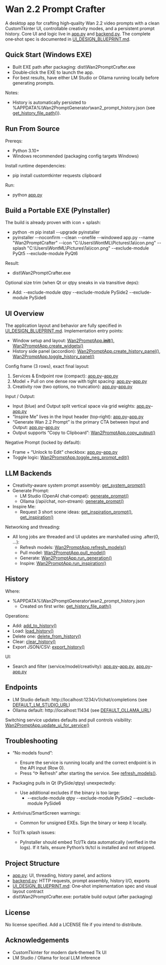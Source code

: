# Wan 2.2 Prompt Crafter

A desktop app for crafting high‑quality Wan 2.2 video prompts with a clean CustomTkinter UI, controllable creativity modes, and a persistent prompt history. Core UI and logic live in [app.py](app.py:1) and [backend.py](backend.py:1). The complete one‑shot spec is documented in [UI_DESIGN_BLUEPRINT.md](UI_DESIGN_BLUEPRINT.md:1).

## Quick Start (Windows EXE)

- Built EXE path after packaging: dist\Wan2PromptCrafter.exe
- Double‑click the EXE to launch the app.
- For best results, have either LM Studio or Ollama running locally before generating prompts.

Notes:
- History is automatically persisted to %APPDATA%\Wan2PromptGenerator\wan2_prompt_history.json (see [get_history_file_path()](backend.get_history_file_path():15)).

## Run From Source

Prereqs:
- Python 3.10+
- Windows recommended (packaging config targets Windows)

Install runtime dependencies:
- pip install customtkinter requests clipboard

Run:
- python [app.py](app.py:769)

## Build a Portable EXE (PyInstaller)

The build is already proven with icon + splash:
- python -m pip install --upgrade pyinstaller
- pyinstaller --noconfirm --clean --onefile --windowed app.py --name "Wan2PromptCrafter" --icon "C:\Users\WontML\Pictures\1a\icon.png" --splash "C:\Users\WontML\Pictures\1a\icon.png" --exclude-module PyQt5 --exclude-module PyQt6

Result:
- dist\Wan2PromptCrafter.exe

Optional size trim (when Qt or qtpy sneaks in via transitive deps):
- Add: --exclude-module qtpy --exclude-module PySide2 --exclude-module PySide6

## UI Overview

The application layout and behavior are fully specified in [UI_DESIGN_BLUEPRINT.md](UI_DESIGN_BLUEPRINT.md:1). Implementation entry points:
- Window setup and layout: [Wan2PromptApp.__init__()](app.Wan2PromptApp.__init__():9), [Wan2PromptApp.create_widgets()](app.Wan2PromptApp.create_widgets():46)
- History side panel (accordion): [Wan2PromptApp.create_history_panel()](app.Wan2PromptApp.create_history_panel():132), [Wan2PromptApp.toggle_history_panel()](app.Wan2PromptApp.toggle_history_panel():402)

Config frame (3 rows), exact final layout:
1) Services & Endpoint row (compact): [app.py](app.py:54)–[app.py](app.py:62)
2) Model + Pull on one dense row with tight spacing: [app.py](app.py:64)–[app.py](app.py:77)
3) Creativity row (two options, no truncation): [app.py](app.py:79)–[app.py](app.py:83)

Input / Output:
- Input (blue) and Output split vertical space via grid weights: [app.py](app.py:85)–[app.py](app.py:110)
- “Inspire Me” lives in the Input header (top‑right): [app.py](app.py:97)–[app.py](app.py:99)
- “Generate Wan 2.2 Prompt” is the primary CTA between Input and Output: [app.py](app.py:100)–[app.py](app.py:103)
- Output supports “Copy to Clipboard”: [Wan2PromptApp.copy_output()](app.Wan2PromptApp.copy_output():258)

Negative Prompt (locked by default):
- Frame + “Unlock to Edit” checkbox: [app.py](app.py:116)–[app.py](app.py:136)
- Toggle logic: [Wan2PromptApp.toggle_neg_prompt_edit()](app.Wan2PromptApp.toggle_neg_prompt_edit():254)

## LLM Backends

- Creativity‑aware system prompt assembly: [get_system_prompt()](backend.get_system_prompt():177)
- Generate Prompt:
  - LM Studio (OpenAI chat‑compat): [generate_prompt()](backend.generate_prompt():272)
  - Ollama (/api/chat, non‑stream): [generate_prompt()](backend.generate_prompt():287)
- Inspire Me:
  - Request 3 short scene ideas: [get_inspiration_prompt()](backend.get_inspiration_prompt():212), [get_inspiration()](backend.get_inspiration():328)

Networking and threading:
- All long jobs are threaded and UI updates are marshalled using .after(0, ...):
  - Refresh models: [Wan2PromptApp.refresh_models()](app.Wan2PromptApp.refresh_models():268)
  - Pull model: [Wan2PromptApp.pull_model()](app.Wan2PromptApp.pull_model():292)
  - Generate: [Wan2PromptApp.run_generation()](app.Wan2PromptApp.run_generation():327)
  - Inspire: [Wan2PromptApp.run_inspiration()](app.Wan2PromptApp.run_inspiration():372)

## History

Where:
- %APPDATA%\Wan2PromptGenerator\wan2_prompt_history.json
  - Created on first write: [get_history_file_path()](backend.get_history_file_path():15)

Operations:
- Add: [add_to_history()](backend.add_to_history():47)
- Load: [load_history()](backend.load_history():26)
- Delete one: [delete_from_history()](backend.delete_from_history():72)
- Clear: [clear_history()](backend.clear_history():80)
- Export JSON/CSV: [export_history()](backend.export_history():152)

UI:
- Search and filter (service/model/creativity): [app.py](app.py:167)–[app.py](app.py:193), [app.py](app.py:680)–[app.py](app.py:716)

## Endpoints

- LM Studio default: http://localhost:1234/v1/chat/completions (see [DEFAULT_LM_STUDIO_URL](backend.py:8))
- Ollama default: http://localhost:11434 (see [DEFAULT_OLLAMA_URL](backend.py:9))

Switching service updates defaults and pull controls visibility: [Wan2PromptApp.update_ui_for_service()](app.Wan2PromptApp.update_ui_for_service():239)

## Troubleshooting

- “No models found”:
  - Ensure the service is running locally and the correct endpoint is in the API input (Row 0).
  - Press “⟳ Refresh” after starting the service. See [refresh_models()](app.Wan2PromptApp.refresh_models():268).

- Packaging pulls in Qt (PySide/qtpy) unexpectedly:
  - Use additional excludes if the binary is too large:
    - --exclude-module qtpy --exclude-module PySide2 --exclude-module PySide6

- Antivirus/SmartScreen warnings:
  - Common for unsigned EXEs. Sign the binary or keep it locally.

- Tcl/Tk splash issues:
  - PyInstaller should embed Tcl/Tk data automatically (verified in the logs). If it fails, ensure Python’s tk/tcl is installed and not stripped.

## Project Structure

- [app.py](app.py:1): UI, threading, history panel, and actions
- [backend.py](backend.py:1): HTTP requests, prompt assembly, history I/O, exports
- [UI_DESIGN_BLUEPRINT.md](UI_DESIGN_BLUEPRINT.md:1): One‑shot implementation spec and visual layout contract
- dist\Wan2PromptCrafter.exe: portable build output (after packaging)

## License

No license specified. Add a LICENSE file if you intend to distribute.

## Acknowledgements

- CustomTkinter for modern dark‑themed Tk UI
- LM Studio / Ollama for local LLM inference